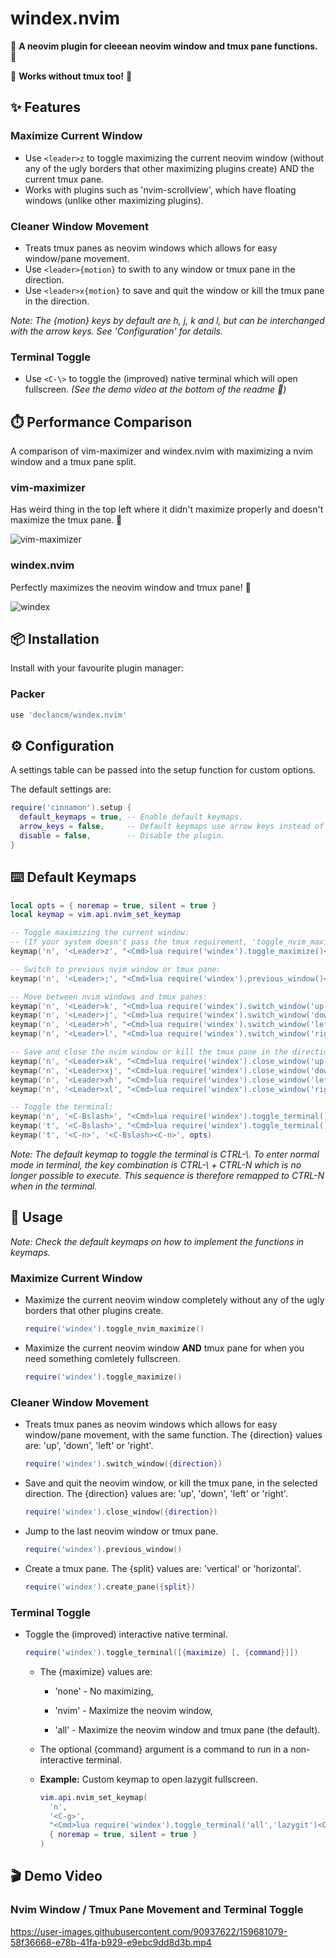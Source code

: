 # windex.nvim

🧼 __A neovim plugin for cleeean neovim window and tmux pane functions.__ 🧼

🌈 __Works without tmux too!__ 🌈

## ✨ Features

### Maximize Current Window

* Use `<leader>z` to toggle maximizing the current neovim window (without any of
  the ugly borders that other maximizing plugins create) AND the current
  tmux pane.
* Works with plugins such as 'nvim-scrollview', which have floating windows
  (unlike other maximizing plugins).

### Cleaner Window Movement

* Treats tmux panes as neovim windows which allows for easy window/pane movement.
* Use `<leader>{motion}` to swith to any window or tmux pane in the direction.
* Use `<leader>x{motion}` to save and quit the window or kill the tmux pane in
  the direction.

_Note: The {motion} keys by default are h, j, k and l, but can be interchanged
  with the arrow keys. See 'Configuration' for details._

### Terminal Toggle

* Use `<C-\>` to toggle the (improved) native terminal which will open
  fullscreen. _(See the demo video at the bottom of the readme _👀_)_

## ⏱️ Performance Comparison

A comparison of vim-maximizer and windex.nvim with maximizing a nvim window and a tmux pane split.

### vim-maximizer

Has weird thing in the top left where it didn't maximize properly and doesn't maximize the tmux pane. 🤢

![vim-maximizer](https://user-images.githubusercontent.com/90937622/159694125-322f371f-4334-4731-bf02-cfde05945654.png)

### windex.nvim

Perfectly maximizes the neovim window and tmux pane! 👑

![windex](https://user-images.githubusercontent.com/90937622/159694138-5b99ec1d-e860-42fb-9af6-ca23b98dda25.png)

## 📦 Installation

Install with your favourite plugin manager:

### Packer

```lua
use 'declancm/windex.nvim'
```

## ⚙️ Configuration

A settings table can be passed into the setup function for custom options.

The default settings are:

```lua
require('cinnamon').setup {
  default_keymaps = true, -- Enable default keymaps.
  arrow_keys = false,     -- Default keymaps use arrow keys instead of 'h,j,k,l'.
  disable = false,        -- Disable the plugin.
}
```

## ⌨️ Default Keymaps

```lua
local opts = { noremap = true, silent = true }
local keymap = vim.api.nvim_set_keymap

-- Toggle maximizing the current window:
-- (If your system doesn't pass the tmux requirement, 'toggle_nvim_maximize()' will be used instead.)
keymap('n', '<Leader>z', "<Cmd>lua require('windex').toggle_maximize()<CR>", opts)

-- Switch to previous nvim window or tmux pane:
keymap('n', '<Leader>;', "<Cmd>lua require('windex').previous_window()<CR>", opts)

-- Move between nvim windows and tmux panes:
keymap('n', '<Leader>k', "<Cmd>lua require('windex').switch_window('up')<CR>", opts)
keymap('n', '<Leader>j', "<Cmd>lua require('windex').switch_window('down')<CR>", opts)
keymap('n', '<Leader>h', "<Cmd>lua require('windex').switch_window('left')<CR>", opts)
keymap('n', '<Leader>l', "<Cmd>lua require('windex').switch_window('right')<CR>", opts)

-- Save and close the nvim window or kill the tmux pane in the direction selected:
keymap('n', '<Leader>xk', "<Cmd>lua require('windex').close_window('up')<CR>", opts)
keymap('n', '<Leader>xj', "<Cmd>lua require('windex').close_window('down')<CR>", opts)
keymap('n', '<Leader>xh', "<Cmd>lua require('windex').close_window('left')<CR>", opts)
keymap('n', '<Leader>xl', "<Cmd>lua require('windex').close_window('right')<CR>", opts)

-- Toggle the terminal:
keymap('n', '<C-Bslash>', "<Cmd>lua require('windex').toggle_terminal()<CR>", opts)
keymap('t', '<C-Bslash>', "<Cmd>lua require('windex').toggle_terminal()<CR>", opts)
keymap('t', '<C-n>', '<C-Bslash><C-n>', opts)
```

_Note: The default keymap to toggle the terminal is CTRL-\\. To enter normal mode in
terminal, the key combination is CTRL-\\ + CTRL-N which is no longer possible to 
execute. This sequence is therefore remapped to CTRL-N when in the terminal._

## 🎉 Usage

_Note: Check the default keymaps on how to implement the functions in keymaps._

### Maximize Current Window

* Maximize the current neovim window completely without any of the ugly borders
  that other plugins create.

  ```lua
  require('windex').toggle_nvim_maximize()
  ```

* Maximize the current neovim window __AND__ tmux pane for when you need something
  comletely fullscreen.

  ```lua
  require('windex').toggle_maximize()
  ```

### Cleaner Window Movement

* Treats tmux panes as neovim windows which allows for easy window/pane movement,
  with the same function. The {direction} values are: 'up', 'down', 'left' or
  'right'.

  ```lua
  require('windex').switch_window({direction})
  ```

* Save and quit the neovim window, or kill the tmux pane, in the selected
  direction. The {direction} values are: 'up', 'down', 'left' or 'right'.

  ```lua
  require('windex').close_window({direction})
  ```

* Jump to the last neovim window or tmux pane.

  ```lua
  require('windex').previous_window()
  ```

* Create a tmux pane. The {split} values are: 'vertical' or 'horizontal'.

  ```lua
  require('windex').create_pane({split})
  ```

### Terminal Toggle

* Toggle the (improved) interactive native terminal.

  ```lua
  require('windex').toggle_terminal([{maximize} [, {command}]])
  ```

  * The {maximize} values are:
  
    * 'none' - No maximizing,
    
    * 'nvim' - Maximize the neovim window,
    
    * 'all' - Maximize the neovim window and tmux pane (the default).

  * The optional {command} argument is a command to run in a non-interactive
    terminal.

  * __Example:__ Custom keymap to open lazygit fullscreen.

    ```lua
    vim.api.nvim_set_keymap(
      'n',
      '<C-g>',
      "<Cmd>lua require('windex').toggle_terminal('all','lazygit')<CR>",
      { noremap = true, silent = true }
    )
    ```

## 🎬 Demo Video

### Nvim Window / Tmux Pane Movement and Terminal Toggle

https://user-images.githubusercontent.com/90937622/159681079-58f36668-e78b-41fa-b929-e9ebc9dd8d3b.mp4
